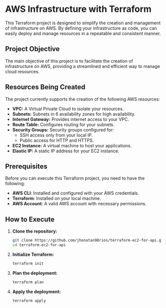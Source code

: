 # AWS Infrastructure with Terraform

This Terraform project is designed to simplify the creation and management of infrastructure on AWS. By defining your infrastructure as code, you can easily deploy and manage resources in a repeatable and consistent manner.

## Project Objective

The main objective of this project is to facilitate the creation of infrastructure on AWS, providing a streamlined and efficient way to manage cloud resources.

## Resources Being Created

The project currently supports the creation of the following AWS resources:

- **VPC:** A Virtual Private Cloud to isolate your resources.
- **Subnets:** Subnets in 6 availability zones for high availability.
- **Internet Gateway:** Provides internet access to your VPC.
- **Route Table:** Configures routing for your subnets.
- **Security Groups:** Security groups configured for:
  - SSH access only from your local IP.
  - Public access for HTTP and HTTPS.
- **EC2 Instance:** A virtual machine to host your applications.
- **Elastic IP:** A static IP address for your EC2 instance.

## Prerequisites

Before you can execute this Terraform project, you need to have the following:

- **AWS CLI**: Installed and configured with your AWS credentials.
- **Terraform**: Installed on your local machine.
- **AWS Account**: A valid AWS account with necessary permissions.

## How to Execute

1. **Clone the repository:**
   ```bash
   git clone https://github.com/jhonatan98rios/terraform-ec2-for-api.git
   cd terraform-ec2-for-api
    ```

2. **Initialize Terraform:**
   ```bash
   terraform init
    ```

3. **Plan the deployment:**
   ```bash
   terraform plan
    ```

4. **Apply the deployment:**
   ```bash
   terraform apply
    ```
